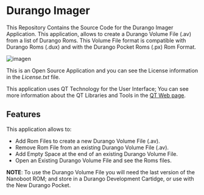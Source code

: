 # Durango Imager

This Repository Contains the Source Code for the Durango Imager Application.
This application, allows to create a Durango Volume File (.av) from a list of Durango Roms.
This Volume File format is compatible with Durango Roms (.dux) and with the Durango Pocket Roms (.px) Rom Format.

![imagen](https://github.com/durangoretro/DurangoImager/assets/6067824/f13b29f6-805c-4363-81ec-0eb61f712bc3)



This is an Open Source Application and you can see the License information in the _License.txt_ file.

This application uses QT Technology for the User Interface; You can see more information about the QT Libraries and Tools in the [QT Web page](https://qt.io).

## Features

This application allows to:

* Add Rom Files to create a new Durango Volume File (.av).
* Remove Rom File from an existing Durango Volume File (.av).
* Add Empty Space at the end of an existing Durango Volume File.
* Open an Existing Durango Volume File and see the Roms files.

**NOTE**: To use the Durango Volume File you will need the last version of the Nanoboot ROM; and store in a Durango Development Cartidge, or use with the New Durango Pocket.
